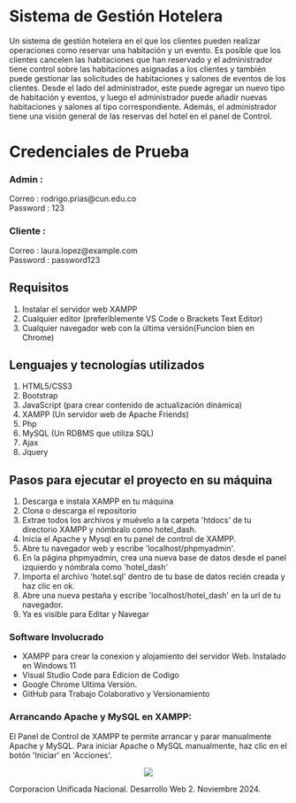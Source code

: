 # Sistema de Gestión Hotelera

 Un sistema de gestión hotelera en el que los clientes pueden realizar operaciones como reservar una habitación y un evento. Es posible que los clientes cancelen las habitaciones que han reservado y el administrador tiene control sobre las habitaciones asignadas a los clientes y también puede gestionar las solicitudes de habitaciones y salones de eventos de los clientes. Desde el lado del administrador, este puede agregar un nuevo tipo de habitación y eventos, y luego el administrador puede añadir nuevas habitaciones y salones al tipo correspondiente. Además, el administrador tiene una visión general de las reservas del hotel en el panel de Control.
 



<h1>Credenciales de Prueba</h1>
 <h3>Admin :</h3>
   <p>Correo : rodrigo.prias@cun.edu.co<br>Password : 123</p>
 <h3>Cliente :</h3>
   <p>Correo : laura.lopez@example.com<br>Password : password123</p>


  
## Requisitos
1. Instalar el servidor web XAMPP
2. Cualquier editor (preferiblemente VS Code o Brackets Text Editor)
3. Cualquier navegador web con la última versión(Funcion bien en Chrome)

## Lenguajes y tecnologías utilizados
1. HTML5/CSS3
2. Bootstrap
3. JavaScript (para crear contenido de actualización dinámica)
4. XAMPP (Un servidor web de Apache Friends)
5. Php
6. MySQL (Un RDBMS que utiliza SQL)
7. Ajax
8. Jquery
 
## Pasos para ejecutar el proyecto en su máquina
1. Descarga e instala XAMPP en tu máquina
2. Clona o descarga el repositorio
3. Extrae todos los archivos y muévelo a la carpeta 'htdocs' de tu directorio XAMPP y nómbralo como hotel_dash.
4. Inicia el Apache y Mysql en tu panel de control de XAMPP.
5. Abre tu navegador web y escribe 'localhost/phpmyadmin'.
6. En la página phpmyadmin, crea una nueva base de datos desde el panel izquierdo y nómbrala como 'hotel_dash'
7. Importa el archivo 'hotel.sql' dentro de tu base de datos recién creada y haz clic en ok.
8. Abre una nueva pestaña y escribe 'localhost/hotel_dash' en la url de tu navegador.
10. Ya es visible para Editar y Navegar

    
### Software Involucrado
  - XAMPP para crear la conexion y alojamiento del servidor Web. Instalado en Windows 11
  - Visual Studio Code para Edicion de Codigo
  - Google Chrome Ultima Versión.
  - GitHub para Trabajo Colaborativo y Versionamiento
  

### Arrancando Apache y MySQL en XAMPP:
  El Panel de Control de XAMPP te permite arrancar y parar manualmente Apache y MySQL. Para iniciar Apache o MySQL manualmente, haz clic en el botón 'Iniciar' en 'Acciones'.
  
  
<p align="center"><img src="https://user-images.githubusercontent.com/36665975/59350977-fcc68900-8d3a-11e9-9450-e5c478497caa.png"></p>

Corporacion Unificada Nacional.
Desarrollo Web 2.
Noviembre 2024.
